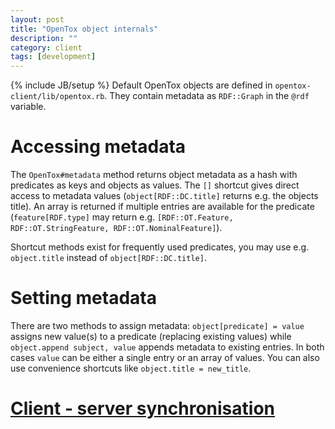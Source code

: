 ```yaml
---
layout: post
title: "OpenTox object internals"
description: ""
category: client
tags: [development]
---
```

{% include JB/setup %}
Default OpenTox objects are defined in `opentox-client/lib/opentox.rb`. They contain metadata as `RDF::Graph` in the `@rdf` variable.

Accessing metadata
==================

The `OpenTox#metadata` method returns object metadata as a hash with predicates as keys and objects as values. The  `[]` shortcut gives direct access to metadata values (`object[RDF::DC.title]` returns e.g. the objects title). An array is returned if multiple entries are available for the predicate (`feature[RDF.type]` may return e.g. `[RDF::OT.Feature, RDF::OT.StringFeature, RDF::OT.NominalFeature]`).

Shortcut methods exist for frequently used predicates, you may use e.g. `object.title` instead of `object[RDF::DC.title]`.

Setting metadata
================

There are two methods to assign metadata: `object[predicate] = value` assigns new value(s) to a predicate (replacing existing values) while `object.append subject, value` appends metadata to existing entries. In both cases `value` can be either a single entry or an array of values. You can also use convenience shortcuts like `object.title = new_title`.

[Client - server synchronisation](/opentox-client/2012/07/17/client-server-synchronisation)
===========================================================================================

